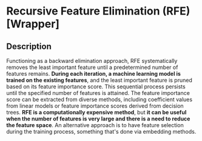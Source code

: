 # Recursive Feature Elimination (RFE) [Wrapper]

## Description

Functioning as a backward elimination approach, RFE systematically removes the least important feature until a predetermined number of features remains.
**During each iteration, a machine learning model is trained on the existing features**, and the least important feature is pruned based on its feature importance score.
This sequential process persists until the specified number of features is attained.
The feature importance score can be extracted from diverse methods, including coefficient values from linear models or feature importance scores derived from decision trees.
**RFE is a computationally expensive method**, but **it can be useful when the number of features is very large and there is a need to reduce the feature space**.
An alternative approach is to have feature selection during the training process, something that's done via embedding methods.
